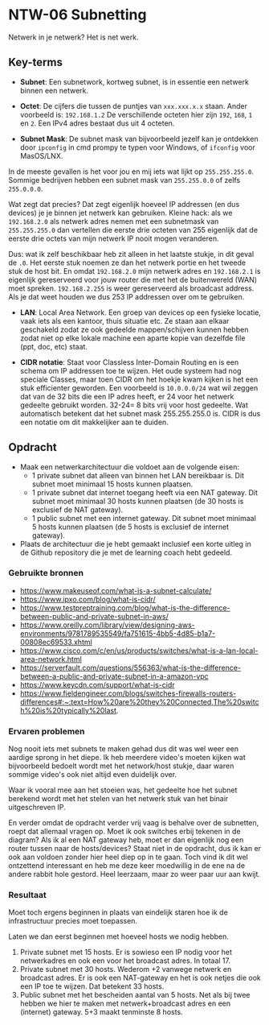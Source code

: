 # NTW-06 Subnetting
Netwerk in je netwerk? Het is net werk. 

## Key-terms
- **Subnet**:
Een subnetwork, kortweg subnet, is in essentie een netwerk binnen een netwerk. 

- **Octet**: De cijfers die tussen de puntjes van `xxx.xxx.x.x` staan. Ander voorbeeld is: `192.168.1.2` De verschillende octeten hier zijn `192`, `168`, `1` en `2`. Een IPv4 adres bestaat dus uit 4 octeten. 

- **Subnet Mask**:
De subnet mask van bijvoorbeeld jezelf kan je ontdekken door `ipconfig` in cmd prompy te typen voor Windows, of `ifconfig` voor MasOS/LNX. 

In de meeste gevallen is het voor jou en mij iets wat lijkt op `255.255.255.0`. Sommige bedrijven hebben een subnet mask van `255.255.0.0` of zelfs `255.0.0.0`. 

Wat zegt dat precies? Dat zegt eigenlijk hoeveel IP addressen (en dus devices) je je binnen jet netwerk kan gebruiken. Kleine hack: als we `192.168.2.0` als netwerk adres nemen met een subnetmask van `255.255.255.0` dan vertellen die eerste drie octeten van 255 eigenlijk dat de eerste drie octets van mijn netwerk IP nooit mogen veranderen. 

Dus: wat ik zelf beschikbaar heb zit alleen in het laatste stukje, in dit geval de `.0`. Het eerste stuk noemen ze dan het netwerk portie en het tweede stuk de host bit. En omdat `192.168.2.0` mijn netwerk adres en `192.168.2.1` is eigenlijk gereserveerd voor jouw router die met het de buitenwereld (WAN) moet spreken. `192.168.2.255` is weer gereserveerd als broadcast address. Als je dat weet houden we dus 253 IP addressen over om te gebruiken. 

- **LAN**:
Local Area Network.
Een groep van devices op een fysieke locatie, vaak iets als een kantoor, thuis situatie etc. Ze staan aan elkaar geschakeld zodat ze ook gedeelde mappen/schijven kunnen hebben zodat niet op elke lokale machine een aparte kopie van dezelfde file (ppt, doc, etc) staat.  

- **CIDR notatie**:
Staat voor Classless Inter-Domain Routing en is een schema om IP addressen toe te wijzen. Het oude systeem had nog speciale Classes, maar toen CIDR om het hoekje kwam kijken is het een stuk efficienter geworden.
Een voorbeeld is `10.0.0.0/24` wat wil zeggen dat van de 32 bits die een IP adres heeft, er 24 voor het netwerk gedeelte gebruikt worden. 32-24= 8 bits vrij voor host gedeelte. Wat automatisch betekent dat het subnet mask 255.255.255.0 is. CIDR is dus een notatie om dit makkelijker aan te duiden.  

## Opdracht
- Maak een netwerkarchitectuur die voldoet aan de volgende eisen:
    - 1 private subnet dat alleen van binnen het LAN bereikbaar is. Dit subnet moet minimaal 15 hosts kunnen plaatsen.
    - 1 private subnet dat internet toegang heeft via een NAT gateway. Dit subnet moet minimaal 30 hosts kunnen plaatsen (de 30 hosts is exclusief de NAT gateway).
    - 1 public subnet met een internet gateway. Dit subnet moet minimaal 5 hosts kunnen plaatsen (de 5 hosts is exclusief de internet gateway).
- Plaats de architectuur die je hebt gemaakt inclusief een korte uitleg in de Github repository die je met de learning coach hebt gedeeld.


### Gebruikte bronnen
- https://www.makeuseof.com/what-is-a-subnet-calculate/
- https://www.ipxo.com/blog/what-is-cidr/
- https://www.testpreptraining.com/blog/what-is-the-difference-between-public-and-private-subnet-in-aws/
- https://www.oreilly.com/library/view/designing-aws-environments/9781789535549/fa751615-4bb5-4d85-b1a7-00808ec69533.xhtml
- https://www.cisco.com/c/en/us/products/switches/what-is-a-lan-local-area-network.html
- https://serverfault.com/questions/556363/what-is-the-difference-between-a-public-and-private-subnet-in-a-amazon-vpc
- https://www.keycdn.com/support/what-is-cidr
- https://www.fieldengineer.com/blogs/switches-firewalls-routers-differences#:~:text=How%20are%20they%20Connected,The%20switch%20is%20typically%20last.


### Ervaren problemen
Nog nooit iets met subnets te maken gehad dus dit was wel weer een aardige sprong in het diepe. Ik heb meerdere video's moeten kijken wat bijvoorbeeld bedoelt wordt met het network/host stukje, daar waren sommige video's ook niet altijd even duidelijk over. 

Waar ik vooral mee aan het stoeien was, het gedeelte hoe het subnet berekend wordt met het stelen van het netwerk stuk van het binair uitgeschreven IP.

En verder omdat de opdracht verder vrij vaag is behalve over de subnetten, roept dat allemaal vragen op. Moet ik ook switches erbij tekenen in de diagram? Als ik al een NAT gateway heb, moet er dan eigenlijk nog een router tussen naar de hosts/devices? Staat niet in de opdracht, dus ik kan er ook aan voldoen zonder hier heel diep op in te gaan. Toch vind ik dit wel ontzettend interessant en heb me deze keer moedwillig in de ene na de andere rabbit hole gestord. Heel leerzaam, maar zo weer paar uur aan kwijt. 



### Resultaat
Moet toch ergens beginnen in plaats van eindelijk staren hoe ik de infrastructuur precies moet toepassen.

Laten we dan eerst beginnen met hoeveel hosts we nodig hebben.

1. Private subnet met 15 hosts. Er is sowieso een IP nodig voor het netwerkadres en ook een voor het broadcast adres. In totaal 17.
2. Private subnet met 30 hosts. Wederom +2 vanwege netwerk en broadcast adres. Er is ook een NAT-gateway en het is ook netjes die ook een IP toe te wijzen. Dat betekent 33 hosts.
3. Public subnet met het bescheiden aantal van 5 hosts. Net als bij twee hebben we hier te maken met netwerk+broadcast adres en een (internet) gateway. 5+3 maakt tenminste 8 hosts. 
